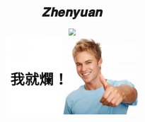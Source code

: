 <div align="center">
    <h1>𝒁𝒉𝒆𝒏𝒚𝒖𝒂𝒏</h1>
    <a href="https://discord.gg/ZwJ876pNvm"><img src="https://discord.com/api/guilds/992455685835063346/widget.png?style=banner3"></a>
    <br>
    <img src="./Isuck.png" width="300" style="display:flex; align-items: center">
</div>
